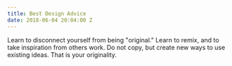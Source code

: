 ```yaml
---
title: Best Design Advice
date: 2018-06-04 20:04:00 Z
---
```


Learn to disconnect yourself from being "original." Learn to remix, and to take inspiration from others work. Do not copy, but create new ways to use existing ideas. That is your originality. 